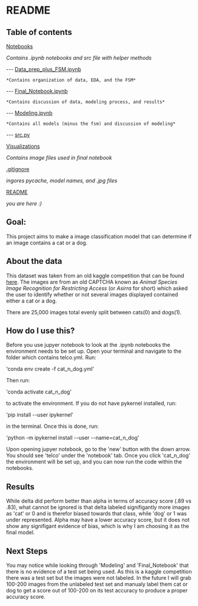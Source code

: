 # README

## Table of contents

[Notebooks](https://github.com/Booandlean/cat_or_dog/tree/master/Notebooks) 

*Contains .ipynb notebooks and src file with helper methods*

--- [Data_prep_plus_FSM.ipynb](https://github.com/Booandlean/cat_or_dog/blob/master/Notebooks/Data_prep_plus_FSM.ipynb)
    
    *Contains organization of data, EDA, and the FSM*

--- [Final_Notebook.ipynb](https://github.com/Booandlean/cat_or_dog/blob/master/Notebooks/Final_Notebook.ipynb)

    *Contains discussion of data, modeling process, and results*
    
--- [Modeling.ipynb](https://github.com/Booandlean/cat_or_dog/blob/master/Notebooks/Modeling.ipynb)

    *Contains all models (minus the fsm) and discussion of modeling*

--- [src.py](https://github.com/Booandlean/cat_or_dog/blob/master/Notebooks/src.py)

[Visualizations](https://github.com/Booandlean/cat_or_dog/tree/master/Visualizations)

*Contains image files used in final notebook*

[.gitignore](https://github.com/Booandlean/cat_or_dog/blob/master/.gitignore)

*ingores pycache, model names, and .jpg files*

[README](https://github.com/Booandlean/cat_or_dog/blob/master/README.md)

*you are here :)*

## Goal:

This project aims to make a image classification model that can determine if an image contains a cat or a dog.

## About the data

This dataset was taken from an old kaggle competition that can be found [here](https://www.kaggle.com/c/dogs-vs-cats). The images are from an old CAPTCHA known as *Animal Species Image Recognition for Restricting Access* (or *Asirra* for short) which asked the user to identify whether or not several images displayed contained either a cat or a dog.

There are 25,000 images total evenly split between cats(0) and dogs(1). 

## How do I use this?

Before you use jupyer notebook to look at the .ipynb notebooks the environment needs to be set up. Open your terminal and navigate to the folder which contains telco.yml. Run:

'conda env create -f cat_n_dog.yml' 

Then run: 

'conda activate cat_n_dog'

to activate the environment. If you do not have pykernel installed, run: 

'pip install --user ipykernel' 

in the terminal. Once this is done, run: 

'python -m ipykernel install --user --name=cat_n_dog' 

Upon opening jupyer notebook, go to the 'new' button with the down arrow. You should see 'telco' under the 'notebook' tab. Once you click 'cat_n_dog' the environment will be set up, and you can now run the code within the notebooks. 

## Results

While delta did perform better than alpha in terms of accuracy score (.89 vs .83), what cannot be ignored is that delta labeled signifigantly more images as 'cat' or 0 and is therefor biased towards that class, while 'dog' or 1 was under represented. Alpha may have a lower accuracy score, but it does not show any signifigant evidence of bias, which is why I am choosing it as the final model. 

## Next Steps

You may notice while looking through 'Modeling' and 'Final_Notebook' that there is no evidence of a test set being used. As this is a kaggle competition there was a test set but the images were not labeled. In the future I will grab 100-200 images from the unlabeled test set and manualy label them cat or dog to get a score out of 100-200 on its test accuracy to produce a proper accuracy score. 